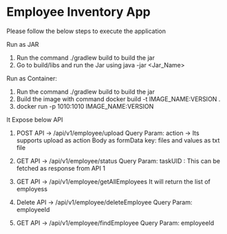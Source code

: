 # Employee Inventory App
Please follow the below steps to execute the application

Run as JAR
1. Run the command ./gradlew build to build the jar
2. Go to build/libs and run the Jar using java -jar <Jar_Name>

Run as Container:
1. Run the command ./gradlew build to build the jar
2. Build the image with command  docker build -t IMAGE_NAME:VERSION .
3. docker run -p 1010:1010  IMAGE_NAME:VERSION 

It Expose below API 
1. POST API -> /api/v1/employee/upload 
Query Param: action -> Its supports upload as action
Body as formData key: files and values as txt file
2. GET API ->  /api/v1/employee/status
Query Param: taskUID : This can be fetched as response from API 1 

3. GET API ->  /api/v1/employee/getAllEmployees
It will return the list of employess

4.  Delete API ->  /api/v1/employee/deleteEmployee
Query Param: employeeId

5. GET API ->  /api/v1/employee/findEmployee
Query Param: employeeId
